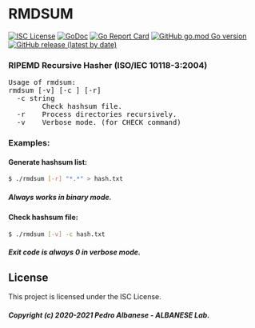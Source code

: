 # RMDSUM
[![ISC License](http://img.shields.io/badge/license-ISC-blue.svg)](https://github.com/pedroalbanese/rmdsum/blob/master/LICENSE.md) 
[![GoDoc](https://godoc.org/github.com/pedroalbanese/rmdsum?status.png)](http://godoc.org/github.com/pedroalbanese/rmdsum)
[![Go Report Card](https://goreportcard.com/badge/github.com/pedroalbanese/rmdsum)](https://goreportcard.com/report/github.com/pedroalbanese/rmdsum)
[![GitHub go.mod Go version](https://img.shields.io/github/go-mod/go-version/pedroalbanese/rmdsum)](https://golang.org)
[![GitHub release (latest by date)](https://img.shields.io/github/v/release/pedroalbanese/rmdsum)](https://github.com/pedroalbanese/rmdsum/releases)
### RIPEMD Recursive Hasher (ISO/IEC 10118-3:2004)
<PRE>
Usage of rmdsum:
rmdsum [-v] [-c <hash.rmd>] [-r] <file.ext>
  -c string
        Check hashsum file.
  -r    Process directories recursively.
  -v    Verbose mode. (for CHECK command)</PRE>
  
### Examples:

#### Generate hashsum list:
```sh
$ ./rmdsum [-r] "*.*" > hash.txt
```
##### Always works in binary mode. 

#### Check hashsum file:
```sh
$ ./rmdsum [-v] -c hash.txt
```
##### Exit code is always 0 in verbose mode. 

## License

This project is licensed under the ISC License.
##### Copyright (c) 2020-2021 Pedro Albanese - ALBANESE Lab.
